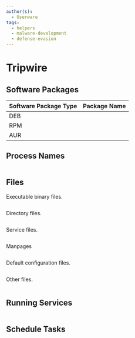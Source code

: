 ```yaml
---
author(s):
  - Userware
tags:
  - helpers
  - malware-development
  - defense-evasion
---
```

# Tripwire

## Software Packages

| Software Package Type | Package Name |
| --------------------- | ------------ |
| DEB                   |              |
| RPM                   |              |
| AUR                   |              |

## Process Names

```

```

## Files

Executable binary files.

```

```

Directory files.

```

```

Service files.

```

```

Manpages

```

```

Default configuration files.

```

```

Other files.

```

```

## Running Services

```

```

## Schedule Tasks

```

```